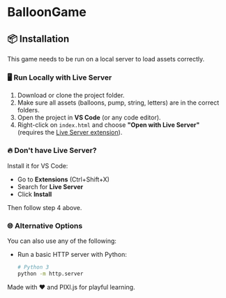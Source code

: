# BalloonGame

## 📦 Installation

This game needs to be run on a local server to load assets correctly.

### 🖥 Run Locally with Live Server

1. Download or clone the project folder.
2. Make sure all assets (balloons, pump, string, letters) are in the correct folders.
3. Open the project in **VS Code** (or any code editor).
4. Right-click on `index.html` and choose **"Open with Live Server"** (requires the [Live Server extension](https://marketplace.visualstudio.com/items?itemName=ritwickdey.LiveServer)).

### 🔥 Don't have Live Server?

Install it for VS Code:

- Go to **Extensions** (Ctrl+Shift+X)
- Search for **Live Server**
- Click **Install**

Then follow step 4 above.

### 🌐 Alternative Options

You can also use any of the following:

- Run a basic HTTP server with Python:

  ```bash
  # Python 3
  python -m http.server


Made with ❤️ and PIXI.js for playful learning.
